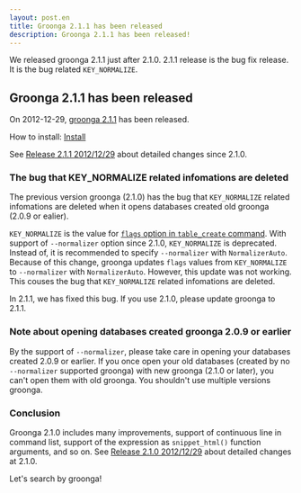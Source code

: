 ```yaml
---
layout: post.en
title: Groonga 2.1.1 has been released
description: Groonga 2.1.1 has been released!
---
```


We released groonga 2.1.1 just after 2.1.0.
2.1.1 release is the bug fix release. It is the bug related
`KEY_NORMALIZE`.

Groonga 2.1.1 has been released
-------------------------------

On 2012-12-29, [groonga 2.1.1](/docs/news.html#release-2-1-1) has been
released.

How to install: [Install](/docs/install.html)

See [Release 2.1.1 2012/12/29](/docs/news.html#release-2-1-1) about
detailed changes since 2.1.0.

### The bug that KEY_NORMALIZE related infomations are deleted

The previous version groonga (2.1.0) has the bug that `KEY_NORMALIZE`
related infomations are deleted when it opens databases created old
groonga (2.0.9 or ealier).

`KEY_NORMALIZE` is the value for [`flags` option in `table_create`
command](/docs/reference/commands/table_create.html#flags). With support
of `--normalizer` option since 2.1.0, `KEY_NORMALIZE` is deprecated.
Instead of, it is recommended to specify `--normalizer` with
`NormalizerAuto`.
Because of this change, groonga updates `flags` values from
`KEY_NORMALIZE` to `--normalizer` with `NormalizerAuto`. However, this
update was not working. This couses the bug that `KEY_NORMALIZE` related
infomations are deleted.

In 2.1.1, we has fixed this bug. If you use 2.1.0, please update groonga
to 2.1.1.

### Note about opening databases created groonga 2.0.9 or earlier

By the support of `--normalizer`, please take care in opening your
databases created 2.0.9 or earlier.
If you once open your old databases (created by no `--normalizer`
supported groonga) with new groonga (2.1.0 or later), you can't open
them with old groonga.
You shouldn't use multiple versions groonga.

### Conclusion

Groonga 2.1.0 includes many improvements, support of continuous line in
command list, support of the expression as `snippet_html()` function
arguments, and so on.
See [Release 2.1.0 2012/12/29](/docs/news.html#release-2-1-0) about
detailed changes at 2.1.0.

Let's search by groonga!
